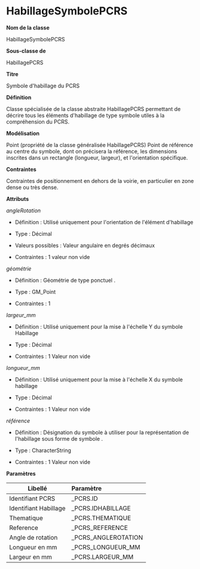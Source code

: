 # HabillageSymbolePCRS #



**Nom de la classe**

HabillageSymbolePCRS

**Sous-classe de**

HabillagePCRS

**Titre**

Symbole d'habillage du PCRS

**Définition**

Classe spécialisée de la classe abstraite HabillagePCRS permettant de décrire tous les éléments d'habillage de type symbole utiles à la compréhension du PCRS.

**Modélisation**

Point (propriété de la classe généralisée HabillagePCRS) Point de référence au centre du symbole, dont on précisera la référence, les dimensions inscrites dans un rectangle (longueur, largeur), et l'orientation spécifique.

**Contraintes**

Contraintes de positionnement en dehors de la voirie, en particulier en zone dense ou très dense.

**Attributs**

*angleRotation*

- Définition : Utilisé uniquement pour l'orientation de l'élément d'habillage

- Type : Décimal

- Valeurs possibles : Valeur angulaire en degrés décimaux

- Contraintes : 1 valeur non vide

*géométrie*

- Définition : Géométrie de type ponctuel .

- Type : GM_Point

- Contraintes : 1

*largeur_mm*

- Définition : Utilisé uniquement pour la mise à l'échelle Y du symbole Habillage

- Type : Décimal

- Contraintes : 1 Valeur non vide

*longueur_mm*

- Définition : Utilisé uniquement pour la mise à l'échelle X du symbole habillage

- Type : Décimal

- Contraintes : 1 Valeur non vide

*référence*

- Définition : Désignation du symbole à utiliser pour la représentation de l'habillage sous forme de symbole .

- Type : CharacterString

- Contraintes : 1 Valeur non vide

**Paramètres**

| Libellé | Paramètre |
| ---------|:-------------|
|Identifiant PCRS|_PCRS.ID|
|Identifiant Habillage|_PCRS.IDHABILLAGE|
|Thematique|_PCRS.THEMATIQUE|
|Reference|_PCRS_REFERENCE|
|Angle de rotation|_PCRS_ANGLEROTATION|
|Longueur en mm|_PCRS_LONGUEUR_MM|
|Largeur en mm|_PCRS.LARGEUR_MM|
